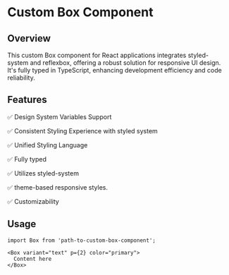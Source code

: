 # Custom Box Component

## Overview
This custom Box component for React applications integrates styled-system and reflexbox, offering a robust solution for responsive UI design. It's fully typed in TypeScript, enhancing development efficiency and code reliability.

## Features

✅ Design System Variables Support

✅ Consistent Styling Experience with styled system

✅ Unified Styling Language

✅ Fully typed

✅ Utilizes styled-system

✅ theme-based responsive styles.

✅ Customizability

## Usage

```
import Box from 'path-to-custom-box-component';

<Box variant="text" p={2} color="primary">
  Content here
</Box>
```
